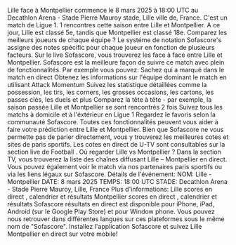 Lille face à Montpellier commence le 8 mars 2025 à 18:00 UTC au Decathlon Arena - Stade Pierre Mauroy stade, Lille ville de, France. C'est un match de Ligue 1.
1 rencontres cette saison entre Lille et Montpellier. A ce jour, Lille est classé 5e, tandis que Montpellier est classé 18e. Comparez les meilleurs joueurs de chaque équipe ? Le systéme de notation Sofascore's assigne des notes spécific pour chaque joueur en fonction de plusieurs facteurs.
Sur le live Sofascore, vous trouverez les face à face entre Lille et Montpellier. Sofascore est la meilleure façon de suivre ce match avec plein de fonctionnalités. Par exemple vous pouvez:
Sachez qui a marqué dans le match en direct
Obtenez les informations sur l'équipe dominant le match en utilisant Attack Momentum
Suivez les statistique détaillées comme la possession, les tirs, les corners, les grosses occasions, les cartons, les passes clés, les duels et plus
Comparez la tête à tête - par exemple, la saison passée Lille et Montpellier se sont rencontrés 2 fois
Suivez tous les matchs à domicile et à l'éxtérieur en Ligue 1
Regardez le favoris selon la communauté Sofascore.
Toutes ces fonctionnalités peuvent vous aider à faire votre prédiction entre Lille et Montpellier. Bien que Sofascore ne vous permette pas de parier directement, vous y trouverez les meilleures cotes et sites de paris sportifs. Les cotes en direct de U-TV sont consultables sur la section live de Football .
Où regarder Lille vs Montpellier ? Dans la section TV, vous trouverez la liste des chaînes diffusant Lille – Montpellier en direct. Vous pouvez également voir le match via nos partenaires paris sportifs ou via les liens légaux sur Sofascore.
Détails de l'événement:
NOM: Lille - Montpellier
DATE: 8 mars 2025
TEMPS: 18:00 UTC
STADE: Decathlon Arena - Stade Pierre Mauroy, Lille, France
Plus d'informations:
Lille scores en direct , calendrier et résultats
Montpellier scores en direct , calendrier et résultats
Sofascore résultats en direct est disponible pour iPhone, iPad, Android (sur le Google Play Store) et pour Window phone. Vous pouvez nous retrouver dans différentes langues sur ces plateformes sous le même nom de "Sofascore". Installez l'application Sofascore et suivez Lille Montpellier en direct sur votre mobile!
